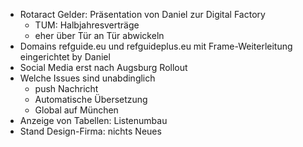 * Rotaract Gelder: Präsentation von Daniel zur Digital Factory
  * TUM: Halbjahresverträge
  * eher über Tür an Tür abwickeln
* Domains refguide.eu und refguideplus.eu mit Frame-Weiterleitung eingerichtet by Daniel
* Social Media erst nach Augsburg Rollout
* Welche Issues sind unabdinglich
  * push Nachricht
  * Automatische Übersetzung
  * Global auf München
* Anzeige von Tabellen: Listenumbau
* Stand Design-Firma: nichts Neues